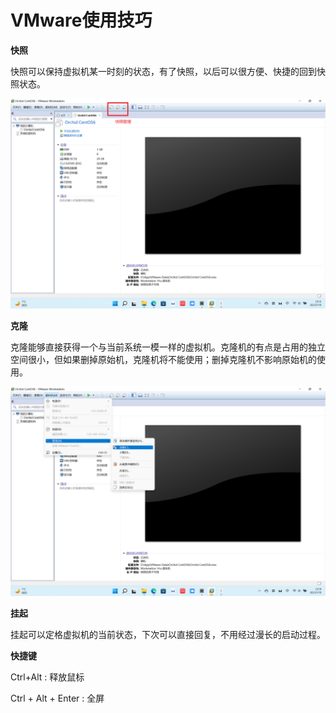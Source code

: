 # VMware使用技巧

**快照**

快照可以保持虚拟机某一时刻的状态，有了快照，以后可以很方便、快捷的回到快照状态。

<img src="./images/16_快照.png" style="zoom:67%;" />



**克隆**

克隆能够直接获得一个与当前系统一模一样的虚拟机。克隆机的有点是占用的独立空间很小，但如果删掉原始机，克隆机将不能使用；删掉克隆机不影响原始机的使用。

<img src="./images/17_克隆.png" style="zoom:67%;" />



**挂起**

挂起可以定格虚拟机的当前状态，下次可以直接回复，不用经过漫长的启动过程。



**快捷键**

Ctrl+Alt : 释放鼠标

Ctrl + Alt + Enter : 全屏